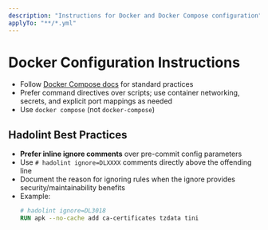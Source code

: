 ```yaml
---
description: "Instructions for Docker and Docker Compose configuration"
applyTo: "**/*.yml"
---
```

# Docker Configuration Instructions

- Follow [Docker Compose docs](https://docs.docker.com/compose/) for standard practices
- Prefer command directives over scripts; use container networking, secrets, and explicit port mappings as needed
- Use `docker compose` (not `docker-compose`)

## Hadolint Best Practices

- **Prefer inline ignore comments** over pre-commit config parameters
- Use `# hadolint ignore=DLXXXX` comments directly above the offending line
- Document the reason for ignoring rules when the ignore provides security/maintainability benefits
- Example:
  ```dockerfile
  # hadolint ignore=DL3018
  RUN apk --no-cache add ca-certificates tzdata tini
  ```
